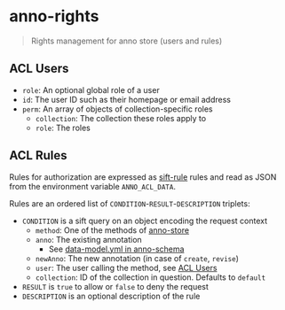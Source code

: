 # anno-rights

> Rights management for anno store (users and rules)

<!-- BEGIN-MARKDOWN-TOC -->
<!-- END-MARKDOWN-TOC -->

## ACL Users

* `role`: An optional global role of a user
* `id`: The user ID such as their homepage or email address
* `perm`: An array of objects of collection-specific roles
  * `collection`: The collection these roles apply to
  * `role`: The roles

## ACL Rules

Rules for authorization are expressed as
[sift-rule](https://github.com/kba/sift-rule) rules and read as JSON from the
environment variable `ANNO_ACL_DATA`.

Rules are an ordered list of `CONDITION`-`RESULT`-`DESCRIPTION` triplets:

* `CONDITION` is a sift query on an object encoding the request context
  * `method`: One of the methods of [anno-store](https://github.com/kba/anno/tree/master/anno-store)
  * `anno`: The existing annotation
    * See [data-model.yml in anno-schema](https://github.com/kba/anno/tree/master/anno-schema/data-model.yml)
  * `newAnno`: The new annotation (in case of `create`, `revise`)
  * `user`: The user calling the method, see [ACL Users](#acl-users)
  * `collection`: ID of the collection in question. Defaults to `default`
* `RESULT` is `true` to allow or `false` to deny the request
* `DESCRIPTION` is an optional description of the rule

<!-- BEGIN-RENDER ./rights.js -->
<!-- END-RENDER -->
